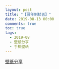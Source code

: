 ```yaml
---
layout: post
title: "【骚年制杖否】"
date: 2019-08-13 00:00
comments: true
toc: true
tags:
  - 2019-08
  - 壁纸分享
  - 手机壁纸
---
```


[壁纸分享](http://pictures.asset.solutionx.top/share/DP-190812)
